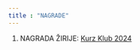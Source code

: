 ```yaml
---
title : "NAGRADE"
---
```


1. NAGRADA ŽIRIJE: <a href="https://kurzklub.com/selections/blossom-edition-selection-24/">Kurz Klub 2024</a> 

